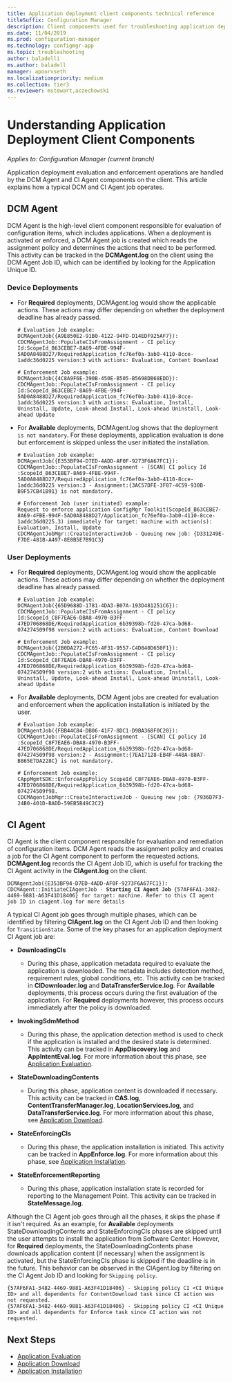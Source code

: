 ```yaml
---
title: Application deployment client components technical reference
titleSuffix: Configuration Manager
description: Client components used for troubleshooting application deployment in Configuration Manager.
ms.date: 11/04/2019
ms.prod: configuration-manager
ms.technology: configmgr-app
ms.topic: troubleshooting
author: baladelli
ms.author: baladell
manager: apoorvseth
ms.localizationpriority: medium
ms.collection: tier3
ms.reviewer: mstewart,aczechowski
---
```


# Understanding Application Deployment Client Components

*Applies to: Configuration Manager (current branch)*

Application deployment evaluation and enforcement operations are handled by the DCM Agent and CI Agent components on the client. This article explains how a typical DCM and CI Agent job operates.

## DCM Agent

DCM Agent is the high-level client component responsible for evaluation of configuration items, which includes applications. When a deployment is activated or enforced, a DCM Agent job is created which reads the assignment policy and determines the actions that need to be performed. This activity can be tracked in the **DCMAgent.log** on the client using the DCM Agent Job ID, which can be identified by looking for the Application Unique ID.

### Device Deployments

- For **Required** deployments, DCMAgent.log would show the applicable actions. These actions may differ depending on whether the deployment deadline has already passed.

    ```text
    # Evaluation Job example:
    DCMAgentJob({A9E850E2-91B0-4122-94FD-D14EDF925AF7}): CDCMAgentJob::PopulateCIsFromAssignment - CI policy Id:ScopeId_B63CEBE7-8A69-4FBE-994F-5AD0A8488D27/RequiredApplication_fc76ef0a-3ab0-4110-8cce-1addc36d0225 version:3 with actions: Evaluation, Content Download

    # Enforcement Job example:
    DCMAgentJob({4C8A9F6E-390B-450E-B505-B5698DB68EDD}): CDCMAgentJob::PopulateCIsFromAssignment - CI policy Id:ScopeId_B63CEBE7-8A69-4FBE-994F-5AD0A8488D27/RequiredApplication_fc76ef0a-3ab0-4110-8cce-1addc36d0225 version:3 with actions: Evaluation, Install, Uninstall, Update, Look-ahead Install, Look-ahead Uninstall, Look-ahead Update
    ```

- For **Available** deployments, DCMAgent.log shows that the deployment `is not mandatory`. For these deployments, application evaluation is done but enforcement is skipped unless the user initiated the installation.

    ```text
    # Evaluation Job example:
    DCMAgentJob({E353BF94-D7ED-4ADD-AF0F-9273F6A67FC1}): CDCMAgentJob::PopulateCIsFromAssignment - [SCAN] CI policy Id :ScopeId_B63CEBE7-8A69-4FBE-994F-5AD0A8488D27/RequiredApplication_fc76ef0a-3ab0-4110-8cce-1addc36d0225 version:3 - Assignment:{3AC57DFE-3F87-4C59-930B-B9F57CB41B91} is not mandatory.

    # Enforcement Job (user initiated) example:
    Request to enforce application ConfigMgr Toolkit(ScopeId_B63CEBE7-8A69-4FBE-994F-5AD0A8488D27/Application_fc76ef0a-3ab0-4110-8cce-1addc36d0225.3) immediately for target: machine with action(s): Evaluation, Install, Update
    CDCMAgentJobMgr::CreateInteractiveJob - Queuing new job: {D331249E-F7DE-481B-A497-8E8B5E7B91C3}

    ```

### User Deployments

- For **Required** deployments, DCMAgent.log would show the applicable actions. These actions may differ depending on whether the deployment deadline has already passed.

    ```text
    # Evaluation Job example:
    DCMAgentJob({65D9688D-1781-4DA3-B07A-193D481251C6}): CDCMAgentJob::PopulateCIsFromAssignment - CI policy Id:ScopeId_C8F7EAE6-DBA8-4970-B3FF-47ED706868DE/RequiredApplication_6b39398b-fd20-47ca-bd68-074274509f98 version:2 with actions: Evaluation, Content Download

    # Enforcement Job example:
    DCMAgentJob({2B0DA272-FC65-4F31-9557-C4D840D650F1}): CDCMAgentJob::PopulateCIsFromAssignment - CI policy Id:ScopeId_C8F7EAE6-DBA8-4970-B3FF-47ED706868DE/RequiredApplication_6b39398b-fd20-47ca-bd68-074274509f98 version:2 with actions: Evaluation, Install, Uninstall, Update, Look-ahead Install, Look-ahead Uninstall, Look-ahead Update
    ```

- For **Available** deployments, DCM Agent jobs are created for evaluation and enforcement when the application installation is initiated by the user.

    ```text
    # Evaluation Job example:
    DCMAgentJob({FBB44C84-DB06-41F7-8DC1-D9BA368F0C20}): CDCMAgentJob::PopulateCIsFromAssignment - [SCAN] CI policy Id :ScopeId_C8F7EAE6-DBA8-4970-B3FF-47ED706868DE/RequiredApplication_6b39398b-fd20-47ca-bd68-074274509f98 version:2 - Assignment:{7EA17128-EB4F-448A-88A7-B865E7DA228C} is not mandatory.

    # Enforcement Job example:
    CAppMgmtSDK::EnforceAppPolicy ScopeId_C8F7EAE6-DBA8-4970-B3FF-47ED706868DE/RequiredApplication_6b39398b-fd20-47ca-bd68-074274509f98.
    CDCMAgentJobMgr::CreateInteractiveJob - Queuing new job: {7936D7F3-24B0-401D-BADD-59EB5B49C2C2}
    ```

## CI Agent

CI Agent is the client component responsible for evaluation and remediation of configuration items. DCM Agent reads the assignment policy and creates a job for the CI Agent component to perform the requested actions. **DCMAgent.log** records the CI Agent Job ID, which is useful for tracking the CI Agent activity in the **CIAgent.log** on the client.

<pre><code class="lang-text">DCMAgentJob({E353BF94-D7ED-4ADD-AF0F-9273F6A67FC1}): CDCMAgent::InitiateCIAgentJob - <b>Starting CI Agent Job</b> {57AF6FA1-3482-4469-9881-A63F41D18406} for target: machine. Refer to this CI agent job ID in ciagent.log for more details
</code></pre>

A typical CI Agent job goes through multiple phases, which can be identified by filtering **CIAgent.log** on the CI Agent Job ID and then looking for `TransitionState`. Some of the key phases for an application deployment CI Agent job are:

- **DownloadingCIs**
  - During this phase, application metadata required to evaluate the application is downloaded. The metadata includes detection method, requirement rules, global conditions, etc. This activity can be tracked in **CIDownloader.log** and **DataTransferService.log**. For **Available** deployments, this process occurs during the first evaluation of the application. For **Required** deployments however, this process occurs immediately after the policy is downloaded.

- **InvokingSdmMethod**
  - During this phase, the application detection method is used to check if the application is installed and the desired state is determined. This activity can be tracked in **AppDiscovery.log** and **AppIntentEval.log**. For more information about this phase, see [Application Evaluation](deployment-evaluation-technical-reference.md).

- **StateDownloadingContents**
  - During this phase, application content is downloaded if necessary. This activity can be tracked in **CAS.log**, **ContentTransferManager.log**, **LocationServices.log**, and **DataTransferService.log**. For more information about this phase, see [Application Download](deployment-download-technical-reference.md).

- **StateEnforcingCIs**
  - During this phase, the application installation is initiated. This activity can be tracked in **AppEnforce.log**. For more information about this phase, see [Application Installation](deployment-install-technical-reference.md).

- **StateEnforcementReporting**
  - During this phase, application installation state is recorded for reporting to the Management Point. This activity can be tracked in **StateMessage.log**.

Although the CI Agent job goes through all the phases, it skips the phase if it isn't required. As an example, for **Available** deployments StateDownloadingContents and StateEnforcingCIs phases are skipped until the user attempts to install the application from Software Center. However, for **Required** deployments, the StateDownloadingContents phase downloads application content (if necessary) when the assignment is activated, but the StateEnforcingCIs phase is skipped if the deadline is in the future. This behavior can be observed in the CIAgent.log by filtering on the CI Agent Job ID and looking for `Skipping policy`.

```text
{57AF6FA1-3482-4469-9881-A63F41D18406} - Skipping policy CI <CI Unique ID> and all dependents for ContentDownload task since CI action was not requested.
{57AF6FA1-3482-4469-9881-A63F41D18406} - Skipping policy CI <CI Unique ID> and all dependents for Enforce task since CI action was not requested.
```

## Next Steps

- [Application Evaluation](deployment-evaluation-technical-reference.md)
- [Application Download](deployment-download-technical-reference.md)
- [Application Installation](deployment-install-technical-reference.md)
